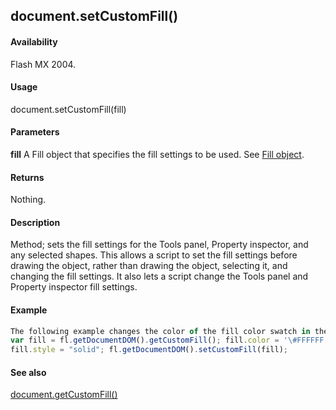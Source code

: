## document.setCustomFill()

#### Availability

Flash MX 2004.

#### Usage

document.setCustomFill(fill)

#### Parameters

**fill** A Fill object that specifies the fill settings to be used. See [Fill object](#_bookmark412).

#### Returns

Nothing.

#### Description

Method; sets the fill settings for the Tools panel, Property inspector, and any selected shapes. This allows a script to set the fill settings before drawing the object, rather than drawing the object, selecting it, and changing the fill settings. It also lets a script change the Tools panel and Property inspector fill settings.

#### Example

```javascript
The following example changes the color of the fill color swatch in the Tools panel, Property inspector, and any selected shapes to white:
var fill = fl.getDocumentDOM().getCustomFill(); fill.color = '\#FFFFFF';
fill.style = "solid"; fl.getDocumentDOM().setCustomFill(fill);

```
#### See also

[document.getCustomFill()](#_bookmark200)
